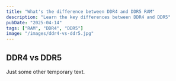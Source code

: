 ```yaml
---
title: "What's the difference between DDR4 and DDR5 RAM"
description: "Learn the key differences between DDR4 and DDR5"
pubDate: "2025-04-14"
tags: ["RAM", "DDR4", "DDR5"]
image: "/images/ddr4-vs-ddr5.jpg"
---
```


## DDR4 vs DDR5

Just some other temporary text.